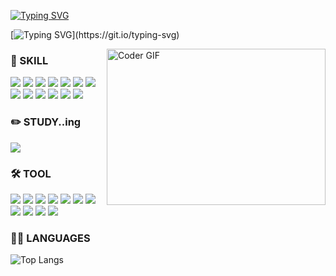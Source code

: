 
[![Typing SVG](https://readme-typing-svg.demolab.com?font=Fira+Code&pause=1000&random=false&width=435&lines=Hello+!+Nice+to+meet+you;Welcome+M.seonju+GitHub)](https://git.io/typing-svg)


[![Typing SVG](https://readme-typing-svg.demolab.com?font=Stylish&size=25&pause=1000&color=0D2D3B&vCenter=true&random=false&width=435&lines=%EC%A7%80%EA%B8%88%EC%9D%80+%EA%B0%9C%EB%B0%9C+%EA%B3%B5%EB%B6%80%EC%A4%91....!!!)](https://git.io/typing-svg)

<img align="right"  alt="Coder GIF" height=250 width=350 src="https://images.squarespace-cdn.com/content/v1/5769fc401b631bab1addb2ab/1541580611624-TE64QGKRJG8SWAIUS7NS/ke17ZwdGBToddI8pDm48kPoswlzjSVMM-SxOp7CV59BZw-zPPgdn4jUwVcJE1ZvWQUxwkmyExglNqGp0IvTJZamWLI2zvYWH8K3-s_4yszcp2ryTI0HqTOaaUohrI8PI6FXy8c9PWtBlqAVlUS5izpdcIXDZqDYvprRqZ29Pw0o/coding-freak.gif" />

### 💪 SKILL 

<img src="https://img.shields.io/badge/html5-E34F26?style=flat-square&logo=html5&logoColor=white"/> <img src="https://img.shields.io/badge/Vue.js-4FC08D?style=flat-square&logo=vuedotjs&logoColor=white"/>
<img src="https://img.shields.io/badge/jquery-0769AD?style=flat-square&logo=jquery&logoColor=white"/>
<img src="https://img.shields.io/badge/React-61DAFB?style=flat-square&logo=react&logoColor=white"/> <img src="https://img.shields.io/badge/Nuxt.js-00DC82?style=flat-square&logo=nuxtdotjs&logoColor=white"/> <img src="https://img.shields.io/badge/i18next-26A69A?style=flat-square&logo=i18next&logoColor=white"/> <img src="https://img.shields.io/badge/Next.js-000000?style=flat-square&logo=nextdotjs&logoColor=white"/> <img src="https://img.shields.io/badge/JavaScript-F7DF1E?style=flat-square&logo=javascript&logoColor=white"/> <img src="https://img.shields.io/badge/CSS3-1572B6?style=flat-square&logo=css3&logoColor=white"/> <img src="https://img.shields.io/badge/Sass-CC6699?style=flat-square&logo=sass&logoColor=white"/> <img src="https://img.shields.io/badge/Css Modules-000000?style=flat-square&logo=cssmodules&logoColor=white"/> <img src="https://img.shields.io/badge/styled components-DB7093?style=flat-square&logo=styledcomponents&logoColor=white"/> <img src="https://img.shields.io/badge/JSON-000000?style=flat-square&logo=json&logoColor=white"/>

### ✏️ STUDY..ing
<img src="https://img.shields.io/badge/TypeScript-3178C6?style=flat-square&logo=typescript&logoColor=white"/>

### 🛠️ TOOL
<img src="https://img.shields.io/badge/Jira-0052CC?style=flat-square&logo=jira&logoColor=white"/> <img src="https://img.shields.io/badge/Confluence-172B4D?style=flat-square&logo=confluence&logoColor=white"/> <img src="https://img.shields.io/badge/Adobe XD-FF61F6?style=flat-square&logo=adobexd&logoColor=white"/> <img src="https://img.shields.io/badge/Git-F05032?style=flat-square&logo=git&logoColor=white"/> <img src="https://img.shields.io/badge/GitKraken-179287?style=flat-square&logo=gitkraken&logoColor=white"/> <img src="https://img.shields.io/badge/Figma-F24E1E?style=flat-square&logo=figma&logoColor=white"/> <img src="https://img.shields.io/badge/Postman-FF6C37?style=flat-square&logo=postman&logoColor=white"/> <img src="https://img.shields.io/badge/Slack-4A154B?style=flat-square&logo=slack&logoColor=white"/> <img src="https://img.shields.io/badge/Notion-000000?style=flat-square&logo=notion&logoColor=white"/> <img src="https://img.shields.io/badge/GitHub-181717?style=flat-square&logo=github&logoColor=white"/> <img src="https://img.shields.io/badge/Visual Studio Code-5C2D91?style=flat-square&logo=visualstudiocode&logoColor=white"/> 

### 🙋‍♀️ LANGUAGES
![Top Langs](https://github-readme-stats.vercel.app/api/top-langs/?username=anuraghazra&layout=compact)

